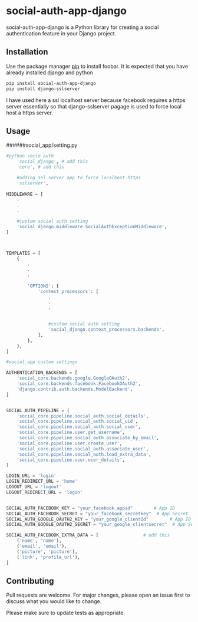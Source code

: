 # social-auth-app-django

social-auth-app-django is a Python library for creating a social authentication feature in your Django project.

## Installation

Use the package manager [pip](https://pip.pypa.io/en/stable/) to install foobar. It is expected that you have already installed django and python

```bash
pip install social-auth-app-django
pip install django-sslserver
```

I have used here a ssl localhost server because facebook requires a https server essentially so that django-sslserver pagage is used to force local host a https server.

## Usage
######social_app/setting.py
```python
#python socio auth
    'social_django', # add this
    'core', # add this

    #adding ssl server app to force localhost https
    'sslserver',
    
MIDDLEWARE = [
    .
    .
    .

    #custom social auth setting
    'social_django.middleware.SocialAuthExceptionMiddleware',
]



TEMPLATES = [
    {
        .
        .
        .
        
        'OPTIONS': {
            'context_processors': [
                .
                .
                .
                

                #custom social auth setting
                'social_django.context_processors.backends',
            ],
        },
    },
]

#social_app custom settings

AUTHENTICATION_BACKENDS = [
    'social_core.backends.google.GoogleOAuth2',
    'social_core.backends.facebook.FacebookOAuth2',
    'django.contrib.auth.backends.ModelBackend',
]


SOCIAL_AUTH_PIPELINE = (
    'social_core.pipeline.social_auth.social_details',
    'social_core.pipeline.social_auth.social_uid',
    'social_core.pipeline.social_auth.social_user',
    'social_core.pipeline.user.get_username',
    'social_core.pipeline.social_auth.associate_by_email',
    'social_core.pipeline.user.create_user',
    'social_core.pipeline.social_auth.associate_user',
    'social_core.pipeline.social_auth.load_extra_data',
    'social_core.pipeline.user.user_details',
)

LOGIN_URL = 'login'
LOGIN_REDIRECT_URL = 'home'
LOGOUT_URL = 'logout'
LOGOUT_REDIRECT_URL = 'login'


SOCIAL_AUTH_FACEBOOK_KEY = "your_facebook_appid"        # App ID
SOCIAL_AUTH_FACEBOOK_SECRET = "your_facebook_secretkey"  # App Secret
SOCIAL_AUTH_GOOGLE_OAUTH2_KEY = "your_google_clientId"        # App ID
SOCIAL_AUTH_GOOGLE_OAUTH2_SECRET = "your_google_clientsecret"  # App Secret

SOCIAL_AUTH_FACEBOOK_EXTRA_DATA = [                 # add this
    ('name', 'name'),
    ('email', 'email'),
    ('picture', 'picture'),
    ('link', 'profile_url'),
]

```

## Contributing
Pull requests are welcome. For major changes, please open an issue first to discuss what you would like to change.

Please make sure to update tests as appropriate.
